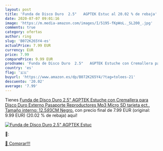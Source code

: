 ```yaml
---
layout: post
title: 'Funda de Disco Duro  2.5"   AGPTEK Estuc al 20.02 % de rebaja'
date: 2020-07-07 09:01:16
image: 'https://m.media-amazon.com/images/I/5195-fKpWoL._SL200_.jpg'
comments: true
category: ofertas
author: ring
slug: 'B072K265Y4-es'
actualPrice: 7.99 EUR
currency: EUR
price: 7.99
comparePrice: 9.99 EUR
prodname: 'Funda de Disco Duro  2.5"   AGPTEK Estuche con Cremallera para Disco Duro Externo  Pasaporte  Reproductores Mp3  Micro SD tarjeta ect..   Tamaño interno: 12.5*9*3CM   Negro.'
country: 'es'
flag: '🇪🇸'
buyurl: 'https://www.amazon.es/dp/B072K265Y4/?tag=tolees-21'
descuento: '20.02'
average: '7.99'
---
```


Tienes [Funda de Disco Duro  2.5"   AGPTEK Estuche con Cremallera para Disco Duro Externo  Pasaporte  Reproductores Mp3  Micro SD tarjeta ect..   Tamaño interno: 12.5*9*3CM   Negro.](https://www.amazon.es/dp/B072K265Y4/?tag=tolees-21) con precio final de  7.99 EUR (original: 9.99 EUR) (20.02 %  de rebaja) aqui!

[![Funda de Disco Duro  2.5"   AGPTEK Estuc](https://m.media-amazon.com/images/I/5195-fKpWoL._SL200_.jpg)](https://www.amazon.es/dp/B072K265Y4/?tag=tolees-21)

🔎:


[🛒 Comprar!!!](https://www.amazon.es/dp/B072K265Y4/?tag=tolees-21)
